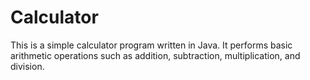 # Calculator
This is a simple calculator program written in Java. It performs basic arithmetic operations such as addition, subtraction, multiplication, and division. 
